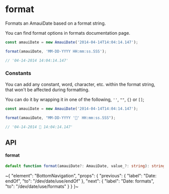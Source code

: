 
# format

Formats an AmauiDate based on a format string.

You can find format options in formats documentation page.

```ts
const amauiDate = new AmauiDate('2014-04-14T14:04:14.147');

format(amauiDate, 'MM-DD-YYYY HH:mm:ss.SSS');

// '04-14-2014 14:04:14.147'
```

### Constants

You can add any constant, word, character, etc. within the format string, that won't be affected during formatting.

You can do it by wrapping it in one of the following, `''`, `""`, `{}` or `[]`;

```ts
const amauiDate = new AmauiDate('2014-04-14T14:04:14.147');

format(amauiDate, "MM-DD-YYYY '🙂' HH:mm:ss.SSS");

// '04-14-2014 🙂 14:04:14.147'
```

## API

#### format

```ts
default function format(amauiDate?: AmauiDate, value_?: string): string;
```


~{
  "element": "BottomNavigation",
  "props": {
    "previous": {
      "label": "Date: endOf",
      "to": "/dev/date/use/endOf"
    },
    "next": {
      "label": "Date: formats",
      "to": "/dev/date/use/formats"
    }
  }
}~
